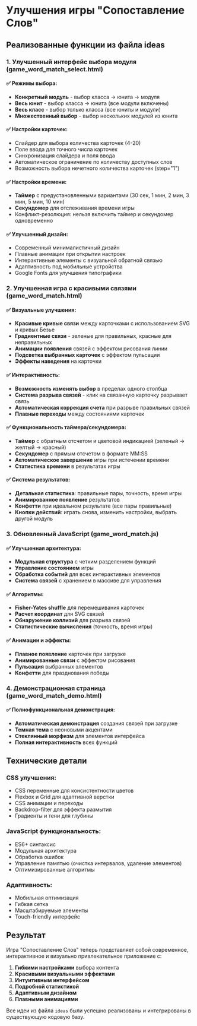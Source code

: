 # Улучшения игры "Сопоставление Слов"

## Реализованные функции из файла ideas

### 1. Улучшенный интерфейс выбора модуля (game_word_match_select.html)

#### ✅ Режимы выбора:
- **Конкретный модуль** - выбор класса → юнита → модуля
- **Весь юнит** - выбор класса → юнита (все модули включены)
- **Весь класс** - выбор только класса (все юниты и модули)
- **Множественный выбор** - выбор нескольких модулей из юнита

#### ✅ Настройки карточек:
- Слайдер для выбора количества карточек (4-20)
- Поле ввода для точного числа карточек
- Синхронизация слайдера и поля ввода
- Автоматическое ограничение по количеству доступных слов
- Возможность выбора нечетного количества карточек (step="1")

#### ✅ Настройки времени:
- **Таймер** с предустановленными вариантами (30 сек, 1 мин, 2 мин, 3 мин, 5 мин, 10 мин)
- **Секундомер** для отслеживания времени игры
- Конфликт-резолюция: нельзя включить таймер и секундомер одновременно

#### ✅ Улучшенный дизайн:
- Современный минималистичный дизайн
- Плавные анимации при открытии настроек
- Интерактивные элементы с визуальной обратной связью
- Адаптивность под мобильные устройства
- Google Fonts для улучшения типографики

### 2. Улучшенная игра с красивыми связями (game_word_match.html)

#### ✅ Визуальные улучшения:
- **Красивые кривые связи** между карточками с использованием SVG и кривых Безье
- **Градиентные связи** - зеленые для правильных, красные для неправильных
- **Анимации появления** связей с эффектом рисования линии
- **Подсветка выбранных карточек** с эффектом пульсации
- **Эффекты наведения** на карточки

#### ✅ Интерактивность:
- **Возможность изменять выбор** в пределах одного столбца
- **Система разрыва связей** - клик на связанную карточку разрывает связь
- **Автоматическая коррекция счета** при разрыве правильных связей
- **Плавные переходы** между состояниями карточек

#### ✅ Функциональность таймера/секундомера:
- **Таймер** с обратным отсчетом и цветовой индикацией (зеленый → желтый → красный)
- **Секундомер** с прямым отсчетом в формате MM:SS
- **Автоматическое завершение** игры при истечении времени
- **Статистика времени** в результатах игры

#### ✅ Система результатов:
- **Детальная статистика**: правильные пары, точность, время игры
- **Анимированное появление** результатов
- **Конфетти** при идеальном результате (все пары правильные)
- **Кнопки действий**: играть снова, изменить настройки, выбрать другой модуль

### 3. Обновленный JavaScript (game_word_match.js)

#### ✅ Улучшенная архитектура:
- **Модульная структура** с четким разделением функций
- **Управление состоянием** игры
- **Обработка событий** для всех интерактивных элементов
- **Система связей** с хранением в массиве для управления

#### ✅ Алгоритмы:
- **Fisher-Yates shuffle** для перемешивания карточек
- **Расчет координат** для SVG связей
- **Обнаружение коллизий** для разрыва связей
- **Статистические вычисления** (точность, время игры)

#### ✅ Анимации и эффекты:
- **Плавное появление** карточек при загрузке
- **Анимированные связи** с эффектом рисования
- **Пульсация** выбранных элементов
- **Конфетти** для празднования победы

### 4. Демонстрационная страница (game_word_match_demo.html)

#### ✅ Полнофункциональная демонстрация:
- **Автоматическая демонстрация** создания связей при загрузке
- **Темная тема** с неоновыми акцентами
- **Стеклянный морфизм** для элементов интерфейса
- **Полная интерактивность** всех функций

## Технические детали

### CSS улучшения:
- CSS переменные для консистентности цветов
- Flexbox и Grid для адаптивной верстки
- CSS анимации и переходы
- Backdrop-filter для эффекта размытия
- Градиенты и тени для глубины

### JavaScript функциональность:
- ES6+ синтаксис
- Модульная архитектура
- Обработка ошибок
- Управление памятью (очистка интервалов, удаление элементов)
- Оптимизированные алгоритмы

### Адаптивность:
- Мобильная оптимизация
- Гибкая сетка
- Масштабируемые элементы
- Touch-friendly интерфейс

## Результат

Игра "Сопоставление Слов" теперь представляет собой современное, интерактивное и визуально привлекательное приложение с:

1. **Гибкими настройками** выбора контента
2. **Красивыми визуальными эффектами** 
3. **Интуитивным интерфейсом**
4. **Подробной статистикой**
5. **Адаптивным дизайном**
6. **Плавными анимациями**

Все идеи из файла `ideas` были успешно реализованы и интегрированы в существующую кодовую базу.